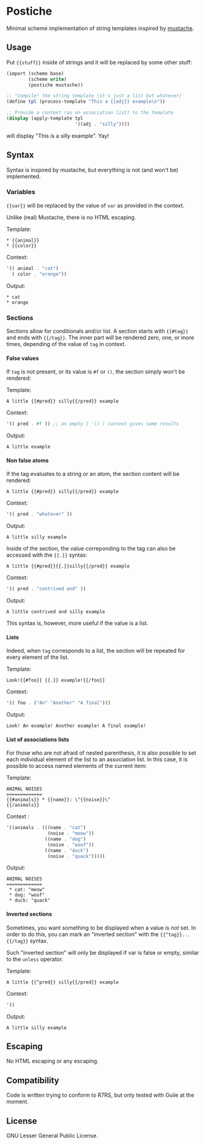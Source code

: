 # Postiche

Minimal scheme implementation of string templates inspired by
[mustache](https://mustache.github.io/).


## Usage

Put `{{stuff}}` inside of strings and it will be replaced by some
other stuff:

```scheme
(import (scheme base)
        (scheme write)
        (postiche mustache))

;; "Compile" the string template (it's just a list but whatever)
(define tpl (process-template "This a {{adj}} example\n"))

;; Provide a context (as an association list) to the template
(display (apply-template tpl
                         '((adj . "silly"))))

```

will display "This is a silly example". Yay!


## Syntax

Syntax is inspired by mustache, but everything is not (and won't be)
implemented. 

### Variables 
`{{var}}` will be replaced by the value of `var` as provided in the
context. 

Unlike (real) Mustache, there is no HTML escaping. 

Template:

```
* {{animal}}
* {{color}}
```

Context:

```scheme
'(( animal . "cat")
  ( color . "orange"))
```

Output:
```
* cat
* orange
```

### Sections

Sections allow for conditionals and/or list. A section starts with
`{{#tag}}` and ends with `{{/tag}}`. The inner part will be rendered
zero, one, or more times, depending of the value of `tag` in context.

#### False values

If `tag` is not present, or its value is `#f` or `()`, the section
simply won't be rendered:

Template:

```
A little {{#pred}} silly{{/pred}} example
```

Context:

```scheme
'(( pred . #f )) ;; an empty ( '() ) context gives same results
```

Output:

```
A little example
```

#### Non false atoms

If the tag evaluates to a string or an atom, the section content will
be rendered:

```
A little {{#pred}} silly{{/pred}} example
```

Context:

```scheme
'(( pred . "whatever" )) 
```

Output:

```
A little silly example
```

Inside of the section, the value correponding to the tag can also be
accessed with the `{{.}}` syntax: 

```
A little {{#pred}}{{.}}silly{{/pred}} example
```

Context:

```scheme
'(( pred . "contrived and" )) 
```

Output:

```
A little contrived and silly example
```

This syntax is, however, more useful if the value is a list.

#### Lists

Indeed, when `tag` corresponds to a list, the section will be repeated
for every element of the list.

Template:

```
Look!{{#foo}} {{.}} example!{{/foo}}
```

Context:

```scheme
'(( foo . ("An" "Another" "A final")))
```

Output:

```
Look! An example! Another example! A final example!
```

#### List of associations lists

For those who are not afraid of nested parenthesis, it is also
possible to set each individual element of the list to an association
list. In this case, it is possible to access named elements of the
current item:

Template:

```
ANIMAL NOISES
=============
{{#animals}} * {{name}}: \"{{noise}}\"
{{/animals}}
```

Context :

```scheme
'((animals . (((name . "cat")
               (noise . "meow"))
              ((name . "dog")
               (noise . "woof"))
              ((name . "duck")
               (noise . "quack")))))
```

Output: 

```
ANIMAL NOISES
=============
 * cat: "meow"
 * dog: "woof"
 * duck: "quack"
```


#### Inverted sections

Sometimes, you want something to be displayed when a value is *not*
set. In order to do this, you can mark an "inverted section" with the
`{{^tag}}...{{/tag}}` syntax.

Such "inverted section" will only be displayed if var is false or
empty, similar to the `unless` operator.

Template:

```
A little {{^pred}} silly{{/pred}} example
```

Context:

```scheme
'()
```

Output:

```
A little silly example
```

## Escaping

No HTML escaping or any escaping. 

## Compatibility 

Code is written trying to conform to R7RS, but only tested with Guile
at the moment. 

## License

GNU Lesser General Public License.
